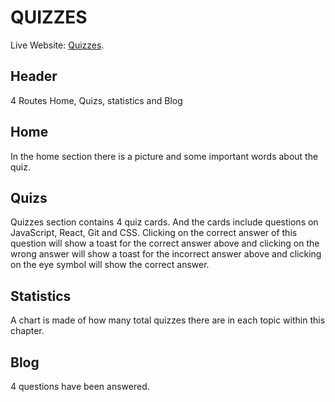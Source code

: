 # QUIZZES

Live Website: [Quizzes](https://github.com/facebook/create-react-app).

## Header

4 Routes Home, Quizs, statistics and Blog

## Home 

In the home section there is a picture and some important words about the quiz.

## Quizs

Quizzes section contains 4 quiz cards.
And the cards include questions on JavaScript, React, Git and CSS. Clicking on the correct answer of 
this question will show a toast for the correct answer above and clicking on the wrong answer will 
show a toast for the incorrect answer above and clicking on the eye symbol will show the correct answer.

## Statistics

A chart is made of how many total quizzes there are in each topic within this chapter.

## Blog

4 questions have been answered.